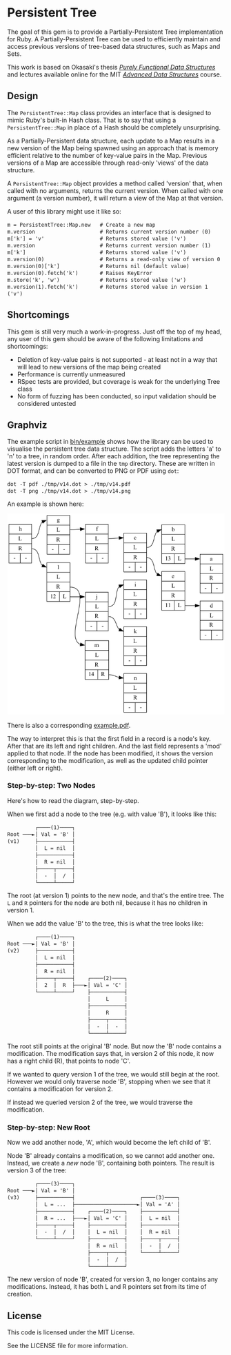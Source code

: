 # Persistent Tree

The goal of this gem is to provide a Partially-Persistent Tree implementation for Ruby. A Partially-Persistent Tree can be used to efficiently maintain and access previous versions of tree-based data structures, such as Maps and Sets.

This work is based on Okasaki's thesis *[Purely Functional Data Structures](http://www.cs.cmu.edu/~rwh/theses/okasaki.pdf)* and lectures available online for the MIT *[Advanced Data Structures](https://courses.csail.mit.edu/6.851/)* course.

## Design

The `PersistentTree::Map` class provides an interface that is designed to mimic Ruby's built-in Hash class. That is to say that using a `PersistentTree::Map` in place of a Hash should be completely unsurprising.

As a Partially-Persistent data structure, each update to a Map results in a new version of the Map being spawned using an approach that is memory efficient relative to the number of key-value pairs in the Map. Previous versions of a Map are accessible through read-only 'views' of the data structure.

A `PersistentTree::Map` object provides a method called 'version' that, when called with no arguments, returns the current version. When called with one argument (a version number), it will return a view of the Map at that version.

A user of this library might use it like so:

    m = PersistentTree::Map.new   # Create a new map
    m.version                     # Returns current version number (0)
    m['k'] = 'v'                  # Returns stored value ('v')
    m.version                     # Returns current version number (1)
    m['k']                        # Returns stored value ('v')
    m.version(0)                  # Returns a read-only view of version 0
    m.version(0)['k']             # Returns nil (default value)
    m.version(0).fetch('k')       # Raises KeyError
    m.store('k', 'w')             # Returns stored value ('w')
    m.version(1).fetch('k')       # Returns stored value in version 1 ('v')

## Shortcomings

This gem is still very much a work-in-progress. Just off the top of my head, any user of this gem should be aware of the following limitations and shortcomings:

* Deletion of key-value pairs is not supported - at least not in a way that will lead to new versions of the map being created
* Performance is currently unmeasured
* RSpec tests are provided, but coverage is weak for the underlying Tree class
* No form of fuzzing has been conducted, so input validation should be considered untested

## Graphviz

The example script in [bin/example](bin/example) shows how the library can be used to visualise the persistent tree data structure. The script adds the letters 'a' to 'n' to a tree, in random order. After each addition, the tree representing the latest version is dumped to a file in the `tmp` directory. These are written in DOT format, and can be converted to PNG or PDF using `dot`:

    dot -T pdf ./tmp/v14.dot > ./tmp/v14.pdf
    dot -T png ./tmp/v14.dot > ./tmp/v14.png

An example is shown here:

![Graphviz Example](example.png)

There is also a corresponding [example.pdf](./example.pdf).

The way to interpret this is that the first field in a record is a node's key. After that are its left and right children. And the last field represents a 'mod' applied to that node. If the node has been modified, it shows the version corresponding to the modification, as well as the updated child pointer (either left or right).

### Step-by-step: Two Nodes

Here's how to read the diagram, step-by-step.

When we first add a node to the tree (e.g. with value 'B'), it looks like this:

             ┌────(1)────┐
    Root ───►│ Val = 'B' │
    (v1)     ├───────────┤
             │  L = nil  │
             ├───────────┤
             │  R = nil  │
             ├─────┬─────┤
             │  -  │  /  │
             └─────┴─────┘

The root (at version 1) points to the new node, and that's the entire tree. The `L` and `R` pointers for the node are both nil, because it has no children in version 1.

When we add the value 'B' to the tree, this is what the tree looks like:

             ┌────(1)────┐
    Root ───►│ Val = 'B' │
    (v2)     ├───────────┤
             │  L = nil  │
             ├───────────┤
             │  R = nil  │
             ├─────┬─────┤    ┌────(2)────┐
             │  2  │  R  ├───►│ Val = 'C' │
             └─────┴─────┘    ├───────────┤
                              │     L     │
                              ├───────────┤
                              │     R     │
                              ├─────┬─────┤
                              │  -  │  -  │
                              └─────┴─────┘

The root still points at the original 'B' node. But now the 'B' node contains a modification. The modification says that, in version 2 of this node, it now has a right child (R), that points to node 'C'.

If we wanted to query version 1 of the tree, we would still begin at the root. However we would only traverse node 'B', stopping when we see that it contains a modification for version 2.

If instead we queried version 2 of the tree, we would traverse the modification.

### Step-by-step: New Root

Now we add another node, 'A', which would become the left child of 'B'.

Node 'B' already contains a modification, so we cannot add another one. Instead, we create a _new_ node 'B', containing both pointers. The result is version 3 of the tree:

             ┌────(3)────┐
    Root ───►│ Val = 'B' │
    (v3)     ├───────────┤                     ┌────(3)────┐
             │  L = ...  ├────────────────────►│ Val = 'A' │
             ├───────────┤    ┌────(2)────┐    ├───────────┤
             │  R = ...  ├───►│ Val = 'C' │    │  L = nil  │
             ├─────┬─────┤    ├───────────┤    ├───────────┤
             │  -  │  /  │    │  L = nil  │    │  R = nil  │
             └─────┴─────┘    ├───────────┤    ├─────┬─────┤
                              │  R = nil  │    │  -  │  /  │
                              ├─────┬─────┤    └─────┴─────┘
                              │  -  │  /  │
                              └─────┴─────┘

The new version of node 'B', created for version 3, no longer contains any modifications. Instead, it has both L and R pointers set from its time of creation.

## License

This code is licensed under the MIT License.

See the LICENSE file for more information.
